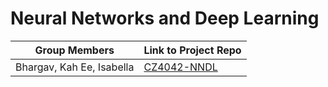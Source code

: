 # Neural Networks and Deep Learning

| Group Members             | Link to Project Repo                                           |
| ------------------------- | -------------------------------------------------------------- |
| Bhargav, Kah Ee, Isabella | [CZ4042-NNDL](https://github.com/majulahsingapuri/CZ4042-NNDL) |
